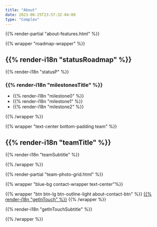 ```yaml
---
title: "About"
date: 2023-06-25T23:57:32-04:00
type: "Complex"
---
```


{{% render-partial "about-features.html" %}}

{{% wrapper "roadmap-wrapper" %}}

## {{% render-i18n "statusRoadmap" %}}

{{% render-i18n "statusP" %}}

### {{% render-i18n "milestonesTitle" %}}
- {{% render-i18n "milestone0" %}}
- {{% render-i18n "milestone1" %}}
- {{% render-i18n "milestone2" %}}

{{% /wrapper %}}

<div class="gradient-one"></div>

{{% wrapper "text-center bottom-padding team" %}}

## {{% render-i18n "teamTitle" %}}

{{% render-i18n "teamSubtitle" %}}

{{% /wrapper %}}

{{% render-partial "team-photo-grid.html" %}}

<div class="gradient-two"></div>

{{% wrapper "blue-bg contact-wrapper text-center"%}}

{{% wrapper "btn btn-lg btn-outline-light about-contact-btn" %}}
[{{% render-i18n "getInTouch" %}}](../community)
{{% /wrapper %}}

{{% render-i18n "getInTouchSubtitle" %}}

{{% /wrapper %}}

<div class="grad-white-blue"></div>

</div>
